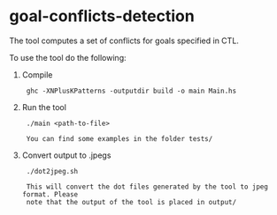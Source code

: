 # goal-conflicts-detection

The tool computes a set of conflicts for goals specified in CTL.

To use the tool do the following:

1. Compile

        ghc -XNPlusKPatterns -outputdir build -o main Main.hs

2. Run the tool    

        ./main <path-to-file>
        
        You can find some examples in the folder tests/
        
3. Convert output to .jpegs

        ./dot2jpeg.sh
        
        This will convert the dot files generated by the tool to jpeg format. Please 
        note that the output of the tool is placed in output/
